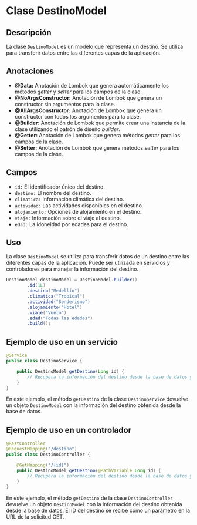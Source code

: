 # Clase DestinoModel

## Descripción
La clase `DestinoModel` es un modelo que representa un destino. Se utiliza para transferir datos entre las diferentes capas de la aplicación.

## Anotaciones

- **@Data:** Anotación de Lombok que genera automáticamente los métodos *getter* y *setter* para los campos de la clase.
- **@NoArgsConstructor:** Anotación de Lombok que genera un constructor sin argumentos para la clase.
- **@AllArgsConstructor:** Anotación de Lombok que genera un constructor con todos los argumentos para la clase.
- **@Builder:** Anotación de Lombok que permite crear una instancia de la clase utilizando el patrón de diseño *builder*.
- **@Getter:** Anotación de Lombok que genera métodos *getter* para los campos de la clase.
- **@Setter:** Anotación de Lombok que genera métodos *setter* para los campos de la clase.

## Campos

- `id:` El identificador único del destino.
- `destino:` El nombre del destino.
- `climatica:` Información climática del destino.
- `actividad:` Las actividades disponibles en el destino.
- `alojamiento:` Opciones de alojamiento en el destino.
- `viaje:` Información sobre el viaje al destino.
- `edad:` La idoneidad por edades para el destino.

## Uso

La clase `DestinoModel` se utiliza para transferir datos de un destino entre las diferentes capas de la aplicación. Puede ser utilizada en servicios y controladores para manejar la información del destino.

```java
DestinoModel destinoModel = DestinoModel.builder()
        .id(1L)
        .destino("Medellín")
        .climatica("Tropical")
        .actividad("Senderismo")
        .alojamiento("Hotel")
        .viaje("Vuelo")
        .edad("Todas las edades")
        .build();
```

## Ejemplo de uso en un servicio

```java
@Service
public class DestinoService {

    public DestinoModel getDestino(Long id) {
        // Recupera la información del destino desde la base de datos y devuelve una instancia de DestinoModel
    }
}

```

En este ejemplo, el método `getDestino` de la clase `DestinoService` devuelve un objeto `DestinoModel` con la información del destino obtenida desde la base de datos.

## Ejemplo de uso en un controlador

```java
@RestController
@RequestMapping("/destino")
public class DestinoController {

    @GetMapping("/{id}")
    public DestinoModel getDestino(@PathVariable Long id) {
        // Recupera la información del destino desde la base de datos y devuelve una instancia de DestinoModel
    }
}

```

En este ejemplo, el método `getDestino` de la clase `DestinoController` devuelve un objeto `DestinoModel` con la información del destino obtenida desde la base de datos. El ID del destino se recibe como un parámetro en la URL de la solicitud GET.